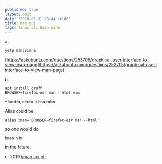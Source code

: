 ```yaml
---
published: true
layout: post
date: '2018-01-31 20:44 +0100'
title: man gui
tags: linux cli bash mine
---
```

a.

	yelp man:vim &
    
[https://askubuntu.com/questions/253705/graphical-user-interface-to-view-man-page](https://askubuntu.com/questions/253705/graphical-user-interface-to-view-man-page)

b.

	apt install groff
    BROWSER=firefox-esr man --html vim
    
^ better, since it has tabs

Alias could be

	alias bman='BROWSER=firefox-esr man --html'
	
so one would do

	bman vim
    
in the future.

c. 2019 [bman script](https://raw.githubusercontent.com/brontosaurusrex/stretchbang/master/bin/bman).

